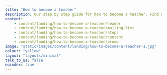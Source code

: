 ```yaml
---
title: "How to become a teacher"
description: Our step by step guide for how to become a teacher. Find out more about checking your qualifications, how to fund your training, and applying to train to be a teacher.
content:
    - content/landing/how-to-become-a-teacher/header
    - content/landing/how-to-become-a-teacher/mailing-list
    - content/landing/how-to-become-a-teacher/steps
    - content/landing/how-to-become-a-teacher/content
    - content/landing/how-to-become-a-teacher/promo
image: "static/images/content/landing/how-to-become-a-teacher-1.jpg"
colour: "yellow"
layout: "layouts/minimal"
talk_to_us: false
noindex: true
---
```

